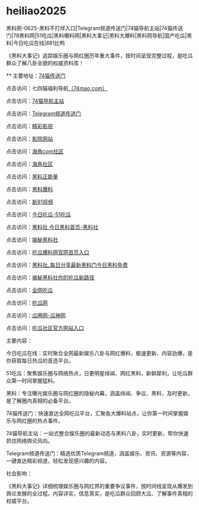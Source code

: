 # heiliao2025
黑料网-0625-黑料不打烊入口|Telegram频道传送门|74猫导航主站|74猫传送门|78黑料网|51吃瓜|黑料曝料网|黑料大事记|黑料大爆料|黑料网导航|国产吃瓜|黑料|今日吃瓜在线|881比鸭

《黑料大事记》追踪娱乐圈与网红圈历年重大事件，按时间呈现完整过程，是吃瓜群众了解八卦全貌的权威资料库！

** 主要地址：<a href="https://74mao.com/">74猫传送门</a>

点击访问：七四猫福利导航<a href="https://74mao.com/">（74mao.com）</a>

点击访问：<a href="https://74mao.com/">74猫导航主站</a>

点击访问：<a href="https://74mao.com/">Telegram频道传送门</a>

点击访问：<a href="https://hj-216.pages.dev/">精彩影视</a>

点击访问：<a href="https://hj-218.pages.dev/">影院网站</a>

点击访问：<a href="https://hj-219.pages.dev/">海角com社区</a>

点击访问：<a href="https://hj-224.pages.dev/">海角社区</a>

点击访问：<a href="https://cg8-12.pages.dev/">黑料正能量</a>

点击访问：<a href="https://hj-143.pages.dev/">黑料爆料</a>

点击访问：<a href="https://hj-145.pages.dev/">新91视频</a>

点击访问：<a href="https://hl123.pages.dev/">今日吃瓜-51吃瓜</a>

点击访问：<a href="https://hl122.pages.dev/">黑料社 今日黑料首页-黑料社</a>

点击访问：<a href="https://hl125.pages.dev/">揭秘黑料社</a>

点击访问：<a href="https://hl124.pages.dev/">吃瓜爆料网官网首页入口</a>

点击访问：<a href="https://hl127.pages.dev/">黑料社_每日分享最新黑料门今日黑料免费</a>

点击访问：<a href="https://hl126.pages.dev/">揭秘黑料社你的吃瓜新路径</a>

点击访问：<a href="https://cg4-12.pages.dev/">全网吃瓜</a>

点击访问：<a href="https://cg3-12.pages.dev/">吃瓜网</a>

点击访问：<a href="https://cg6-12.pages.dev/">瓜圈网-瓜神网</a>

点击访问：<a href="https://cg5-12.pages.dev/">吃瓜社区官方网站入口</a>

主要内容：

今日吃瓜在线：实时聚合全网最新娱乐八卦与网红爆料，极速更新、内容劲爆，是你获取每日热瓜的首选平台。

51吃瓜：聚焦娱乐圈与网络热点，日更明星绯闻、网红黑料，新鲜犀利，让吃瓜群众第一时间掌握猛料。

黑料：专注曝光娱乐圈与网红圈的隐秘内幕，涵盖绯闻、争议、黑料，及时更新，是了解圈内真相的必备平台。

74猫传送门：快速直达全网吃瓜平台，汇聚各大爆料站点，让你第一时间掌握娱乐与网红圈的热点事件。

74猫导航主站：一站式整合娱乐圈的最新动态与黑料八卦，实时更新，帮你快速抓住网络舆论风向。

Telegram频道传送门：精选优质Telegram频道，涵盖娱乐、资讯、资源等内容，一键直达精彩频道，轻松发现感兴趣的内容。

社会影响：

《黑料大事记》详细梳理娱乐圈与网红界的重要争议事件，按时间线呈现从爆发到舆论发酵的全过程。内容详实，信息真实，是吃瓜群众回顾大瓜、了解事件真相的权威平台。

<span style="display:none;">[Canonical link](https://github.com/top20250625/top03）</span>
